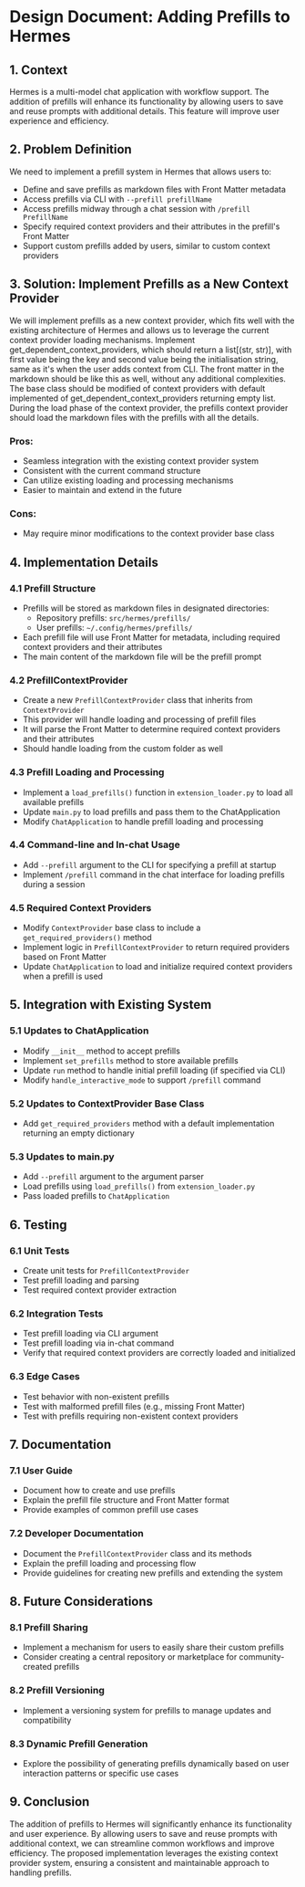# Design Document: Adding Prefills to Hermes

## 1. Context
Hermes is a multi-model chat application with workflow support. The addition of prefills will enhance its functionality by allowing users to save and reuse prompts with additional details. This feature will improve user experience and efficiency.

## 2. Problem Definition
We need to implement a prefill system in Hermes that allows users to:
- Define and save prefills as markdown files with Front Matter metadata
- Access prefills via CLI with `--prefill prefillName`
- Access prefills midway through a chat session with `/prefill PrefillName`
- Specify required context providers and their attributes in the prefill's Front Matter
- Support custom prefills added by users, similar to custom context providers

## 3. Solution: Implement Prefills as a New Context Provider

We will implement prefills as a new context provider, which fits well with the existing architecture of Hermes and allows us to leverage the current context provider loading mechanisms.
Implement get_dependent_context_providers, which should return a list[(str, str)], with first value being the key and second value being the initialisation string, same as it's when the user adds context from CLI.
The front matter in the markdown should be like this as well, without any additional complexities.
The base class should be modified of context providers with default implemented of get_dependent_context_providers returning empty list.
During the load phase of the context provider, the prefills context provider should load the markdown files with the prefills with all the details.


### Pros:
- Seamless integration with the existing context provider system
- Consistent with the current command structure
- Can utilize existing loading and processing mechanisms
- Easier to maintain and extend in the future

### Cons:
- May require minor modifications to the context provider base class

## 4. Implementation Details

### 4.1 Prefill Structure
- Prefills will be stored as markdown files in designated directories:
  - Repository prefills: `src/hermes/prefills/`
  - User prefills: `~/.config/hermes/prefills/`
- Each prefill file will use Front Matter for metadata, including required context providers and their attributes
- The main content of the markdown file will be the prefill prompt

### 4.2 PrefillContextProvider
- Create a new `PrefillContextProvider` class that inherits from `ContextProvider`
- This provider will handle loading and processing of prefill files
- It will parse the Front Matter to determine required context providers and their attributes
- Should handle loading from the custom folder as well

### 4.3 Prefill Loading and Processing
- Implement a `load_prefills()` function in `extension_loader.py` to load all available prefills
- Update `main.py` to load prefills and pass them to the ChatApplication
- Modify `ChatApplication` to handle prefill loading and processing

### 4.4 Command-line and In-chat Usage
- Add `--prefill` argument to the CLI for specifying a prefill at startup
- Implement `/prefill` command in the chat interface for loading prefills during a session

### 4.5 Required Context Providers
- Modify `ContextProvider` base class to include a `get_required_providers()` method
- Implement logic in `PrefillContextProvider` to return required providers based on Front Matter
- Update `ChatApplication` to load and initialize required context providers when a prefill is used

## 5. Integration with Existing System

### 5.1 Updates to ChatApplication
- Modify `__init__` method to accept prefills
- Implement `set_prefills` method to store available prefills
- Update `run` method to handle initial prefill loading (if specified via CLI)
- Modify `handle_interactive_mode` to support `/prefill` command

### 5.2 Updates to ContextProvider Base Class
- Add `get_required_providers` method with a default implementation returning an empty dictionary

### 5.3 Updates to main.py
- Add `--prefill` argument to the argument parser
- Load prefills using `load_prefills()` from `extension_loader.py`
- Pass loaded prefills to `ChatApplication`

## 6. Testing

### 6.1 Unit Tests
- Create unit tests for `PrefillContextProvider`
- Test prefill loading and parsing
- Test required context provider extraction

### 6.2 Integration Tests
- Test prefill loading via CLI argument
- Test prefill loading via in-chat command
- Verify that required context providers are correctly loaded and initialized

### 6.3 Edge Cases
- Test behavior with non-existent prefills
- Test with malformed prefill files (e.g., missing Front Matter)
- Test with prefills requiring non-existent context providers

## 7. Documentation

### 7.1 User Guide
- Document how to create and use prefills
- Explain the prefill file structure and Front Matter format
- Provide examples of common prefill use cases

### 7.2 Developer Documentation
- Document the `PrefillContextProvider` class and its methods
- Explain the prefill loading and processing flow
- Provide guidelines for creating new prefills and extending the system

## 8. Future Considerations

### 8.1 Prefill Sharing
- Implement a mechanism for users to easily share their custom prefills
- Consider creating a central repository or marketplace for community-created prefills

### 8.2 Prefill Versioning
- Implement a versioning system for prefills to manage updates and compatibility

### 8.3 Dynamic Prefill Generation
- Explore the possibility of generating prefills dynamically based on user interaction patterns or specific use cases

## 9. Conclusion

The addition of prefills to Hermes will significantly enhance its functionality and user experience. By allowing users to save and reuse prompts with additional context, we can streamline common workflows and improve efficiency. The proposed implementation leverages the existing context provider system, ensuring a consistent and maintainable approach to handling prefills.

